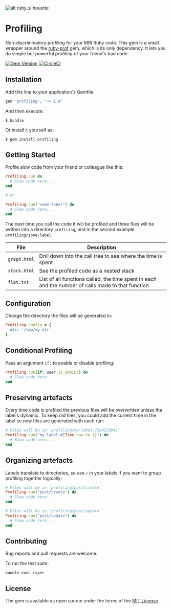 ![alt ruby_silhouette](https://raw.githubusercontent.com/lukes/profiling/master/img/ruby.png)

# Profiling

Non-discriminatory profiling for your MRI Ruby code. This gem is a small wrapper around the [ruby-prof](https://github.com/ruby-prof/ruby-prof) gem, which is its only dependency. It lets you do simple but powerful profiling of your friend's bad code.

[![Gem Version](https://badge.fury.io/rb/profiling.svg)](https://badge.fury.io/rb/profiling)
[![CircleCI](https://circleci.com/gh/lukes/profiling/tree/master.svg?style=shield)](https://circleci.com/gh/lukes/profiling/tree/master)

## Installation

Add this line to your application's Gemfile:

```ruby
gem 'profiling', "~> 1.0"
```

And then execute:

    $ bundle

Or install it yourself as:

    $ gem install profiling

## Getting Started

Profile slow code from your friend or colleague like this:

```ruby
Profiling.run do
  # Slow code here...
end

# or

Profiling.run("some-label") do
  # Slow code here...
end
```

The next time you call the code it will be profiled and three files will be written into a directory `profiling`, and in the second example `profiling/some-label`:

| File | Description |
| ------------- | ------------- |
| `graph.html` | Drill down into the call tree to see where the time is spent |
| `stack.html` | See the profiled code as a nested stack |
| `flat.txt` | List of all functions called, the time spent in each and the number of calls made to that function |

## Configuration

Change the directory the files will be generated in:

```ruby
Profiling.config = {
  dir: '/tmp/my-dir'
}
```

## Conditional Profiling

Pass an argument `if:` to enable or disable profiling:

```ruby
Profiling.run(if: user.is_admin?) do
  # Slow code here...
end
```

##
## Preserving artefacts

Every time code is profiled the previous files will be overwritten unless the label's dynamic. To keep old files, you could add the current time in the label so new files are generated with each run:

```ruby
# Files will be in `profiling/my-label-1524132842`
Profiling.run("my-label-#{Time.now.to_i}") do
  # Slow code here...
end
```

## Organizing artefacts

Labels translate to directories, so use `/` in your labels if you want to group profiling together logically:

```ruby
# Files will be in `profiling/post/create`
Profiling.run("post/create") do
  # Slow code here...
end

# Files will be in `profiling/post/update`
Profiling.run("post/update") do
  # Slow code here...
end
```

## Contributing

Bug reports and pull requests are welcome.

To run the test suite:

    bundle exec rspec

## License

The gem is available as open source under the terms of the [MIT License](https://opensource.org/licenses/MIT).
